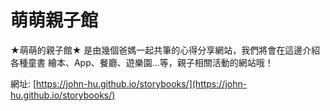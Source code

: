 # 萌萌親子館
★萌萌的親子館★ 是由幾個爸媽一起共筆的心得分享網站，我們將會在這邊介紹各種童書 繪本、App、餐廳、遊樂園…等，親子相關活動的網站哦！

網址: [https://john-hu.github.io/storybooks/](https://john-hu.github.io/storybooks/)
